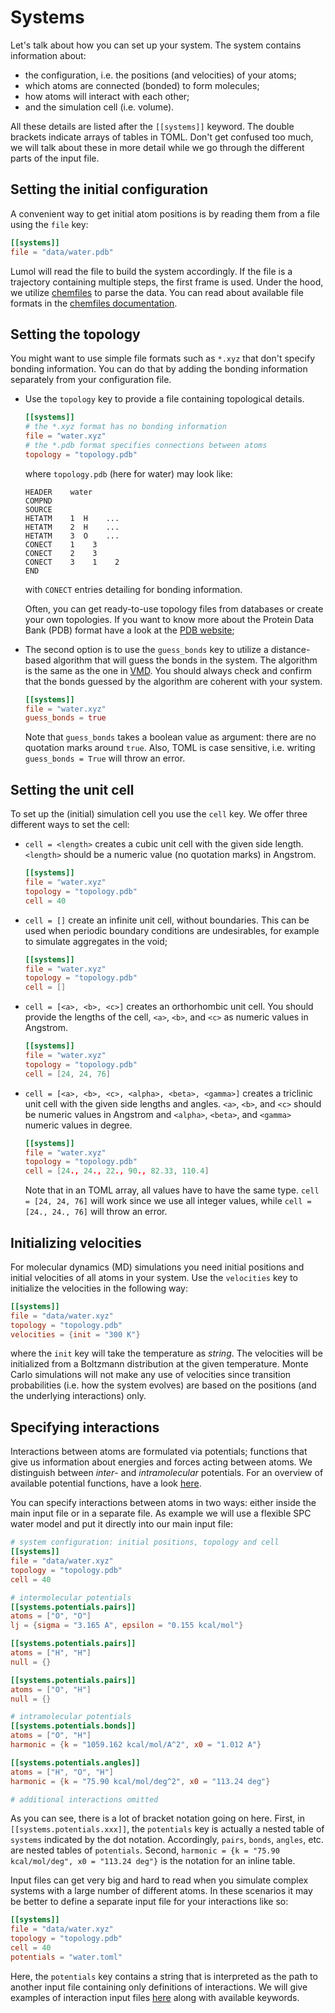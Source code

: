 # Systems

Let's talk about how you can set up your system. The system contains information
about:
- the configuration, i.e. the positions (and velocities) of your atoms;
- which atoms are connected (bonded) to form molecules;
- how atoms will interact with each other;
- and the simulation cell (i.e. volume).

All these details are listed after the `[[systems]]` keyword. The double
brackets indicate arrays of tables in TOML. Don't get confused too much, we will
talk about these in more detail while we go through the different parts of the
input file.


## Setting the initial configuration

A convenient way to get initial atom positions is by reading them from a
file using the `file` key:

```toml
[[systems]]
file = "data/water.pdb"
```

Lumol will read the file to build the system accordingly. If the file is a
trajectory containing multiple steps, the first frame is used. Under the hood,
we utilize [chemfiles](http://chemfiles.github.io/) to parse the data. You can
read about available file formats in the [chemfiles documentation][formats].

[formats]: http://chemfiles.readthedocs.io/en/latest/formats.html

## Setting the topology

You might want to use simple file formats such as `*.xyz` that don't specify
bonding information. You can do that by adding the bonding information
separately from your configuration file.

- Use the `topology` key to provide a file containing topological details.
  ```toml
  [[systems]]
  # the *.xyz format has no bonding information
  file = "water.xyz"
  # the *.pdb format specifies connections between atoms
  topology = "topology.pdb"
  ```

  where `topology.pdb` (here for water) may look like:

  ```
  HEADER    water
  COMPND
  SOURCE
  HETATM    1  H    ...
  HETATM    2  H    ...
  HETATM    3  O    ...
  CONECT    1    3
  CONECT    2    3
  CONECT    3    1    2
  END
  ```
  with `CONECT` entries detailing for bonding information.

  Often, you can get ready-to-use topology files from databases or create your
  own topologies. If you want to know more about the Protein Data Bank (PDB)
  format have a look at the [PDB website][PDB];

- The second option is to use the `guess_bonds` key to utilize a distance-based
  algorithm that will guess the bonds in the system. The algorithm is the same
  as the one in [VMD][VMD]. You should always check and confirm that the bonds
  guessed by the algorithm are coherent with your system.
  ```toml
  [[systems]]
  file = "water.xyz"
  guess_bonds = true
  ```

  Note that `guess_bonds` takes a boolean value as argument: there are no
  quotation marks around `true`. Also, TOML is case sensitive, i.e. writing
  `guess_bonds = True` will throw an error.

[PDB]: http://wwpdb.org/
[VMD]: http://www.ks.uiuc.edu/Research/vmd/

## Setting the unit cell

To set up the (initial) simulation cell you use the `cell` key.
We offer three different ways to set the cell:
- `cell = <length>` creates a cubic unit cell with the given side
  length. `<length>` should be a numeric value (no quotation marks) in Angstrom.
  ```toml
  [[systems]]
  file = "water.xyz"
  topology = "topology.pdb"
  cell = 40
  ```
- `cell = []` create an infinite unit cell, without boundaries. This can be
  used when periodic boundary conditions are undesirables, for example to
  simulate aggregates in the void;
  ```toml
  [[systems]]
  file = "water.xyz"
  topology = "topology.pdb"
  cell = []
  ```
- `cell = [<a>, <b>, <c>]` creates an orthorhombic unit cell.
  You should provide the lengths of the cell, `<a>`, `<b>`, and `<c>` as numeric
  values in Angstrom.
  ```toml
  [[systems]]
  file = "water.xyz"
  topology = "topology.pdb"
  cell = [24, 24, 76]
  ```
- `cell = [<a>, <b>, <c>, <alpha>, <beta>, <gamma>]` creates a triclinic unit
  cell with the given side lengths and angles. `<a>`, `<b>`, and `<c>`
  should be numeric values in Angstrom and `<alpha>`, `<beta>`, and `<gamma>`
  numeric values in degree.
  ```toml
  [[systems]]
  file = "water.xyz"
  topology = "topology.pdb"
  cell = [24., 24., 22., 90., 82.33, 110.4]
  ```

  Note that in an TOML array, all values have to have the same type.
  `cell = [24, 24, 76]` will work since we use all integer values, while
  `cell = [24., 24., 76]` will throw an error.

## Initializing velocities

For molecular dynamics (MD) simulations you need initial positions and initial
velocities of all atoms in your system. Use the `velocities` key to initialize
the velocities in the following way:

```toml
[[systems]]
file = "data/water.xyz"
topology = "topology.pdb"
velocities = {init = "300 K"}
```

where the `init` key will take the temperature as *string*. The velocities will
be initialized from a Boltzmann distribution at the given temperature.
Monte Carlo simulations will not make any use of velocities since transition
probabilities (i.e. how the system evolves) are based on the positions (and the
underlying interactions) only.


## Specifying interactions

Interactions between atoms are formulated via potentials; functions that give us
information about energies and forces acting between atoms. We distinguish
between *inter*- and *intramolecular* potentials. For an overview of available
potential functions, have a look [here][potentials].

[potentials]: input/potentials.html

You can specify interactions between atoms in two ways: either inside the main
input file or in a separate file. As example we will use a flexible SPC water
model and put it directly into our main input file:

```toml
# system configuration: initial positions, topology and cell
[[systems]]
file = "data/water.xyz"
topology = "topology.pdb"
cell = 40

# intermolecular potentials
[[systems.potentials.pairs]]
atoms = ["O", "O"]
lj = {sigma = "3.165 A", epsilon = "0.155 kcal/mol"}

[[systems.potentials.pairs]]
atoms = ["H", "H"]
null = {}

[[systems.potentials.pairs]]
atoms = ["O", "H"]
null = {}

# intramolecular potentials
[[systems.potentials.bonds]]
atoms = ["O", "H"]
harmonic = {k = "1059.162 kcal/mol/A^2", x0 = "1.012 A"}

[[systems.potentials.angles]]
atoms = ["H", "O", "H"]
harmonic = {k = "75.90 kcal/mol/deg^2", x0 = "113.24 deg"}

# additional interactions omitted
```

As you can see, there is a lot of bracket notation going on here. First, in
`[[systems.potentials.xxx]]`, the `potentials` key is actually a nested table of
`systems` indicated by the dot notation. Accordingly, `pairs`, `bonds`,
`angles`, etc. are nested tables of `potentials`. Second, `harmonic = {k =
"75.90 kcal/mol/deg", x0 = "113.24 deg"}` is the notation for an inline table.

Input files can get very big and hard to read when you simulate complex systems
with a large number of different atoms. In these scenarios it may be better to
define a separate input file for your interactions like so:

```toml
[[systems]]
file = "data/water.xyz"
topology = "topology.pdb"
cell = 40
potentials = "water.toml"
```

Here, the `potentials` key contains a string that is interpreted as the path to
another input file containing only definitions of interactions. We will give
examples of interaction input files [here][interactions] along with available
keywords.

[interactions]: input/interactions.html
